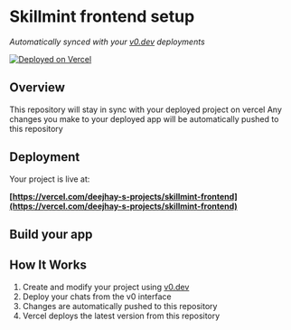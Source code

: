 # Skillmint frontend setup

*Automatically synced with your [v0.dev](https://v0.dev) deployments*

[![Deployed on Vercel](https://img.shields.io/badge/Deployed%20on-Vercel-black?style=for-the-badge&logo=vercel)](https://vercel.com/deejhay-s-projects/v0-skillmint-frontend-setup)


## Overview

This repository will stay in sync with your deployed project on vercel
Any changes you make to your deployed app will be automatically pushed to this repository

## Deployment

Your project is live at:

**[https://vercel.com/deejhay-s-projects/skillmint-frontend](https://vercel.com/deejhay-s-projects/skillmint-frontend)**

## Build your app



## How It Works

1. Create and modify your project using [v0.dev](https://v0.dev)
2. Deploy your chats from the v0 interface
3. Changes are automatically pushed to this repository
4. Vercel deploys the latest version from this repository
